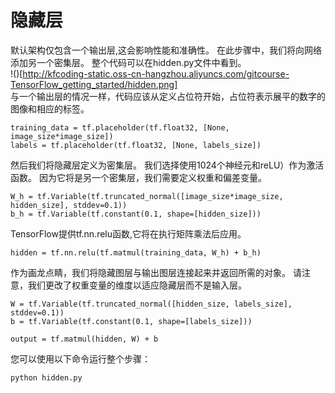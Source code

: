 # 隐藏层
默认架构仅包含一个输出层,这会影响性能和准确性。 在此步骤中，我们将向网络添加另一个密集层。 整个代码可以在hidden.py文件中看到。</br>
!()[http://kfcoding-static.oss-cn-hangzhou.aliyuncs.com/gitcourse-TensorFlow_getting_started/hidden.png]</br>
与一个输出层的情况一样，代码应该从定义占位符开始，占位符表示展平的数字的图像和相应的标签。
```
training_data = tf.placeholder(tf.float32, [None, image_size*image_size])
labels = tf.placeholder(tf.float32, [None, labels_size])
```
然后我们将隐藏层定义为密集层。 我们选择使用1024个神经元和reLU）作为激活函数。 因为它将是另一个密集层，我们需要定义权重和偏差变量。
```
W_h = tf.Variable(tf.truncated_normal([image_size*image_size, hidden_size], stddev=0.1))
b_h = tf.Variable(tf.constant(0.1, shape=[hidden_size]))
```
TensorFlow提供tf.nn.relu函数,它将在执行矩阵乘法后应用。
```
hidden = tf.nn.relu(tf.matmul(training_data, W_h) + b_h)
```
作为画龙点睛，我们将隐藏图层与输出图层连接起来并返回所需的对象。 请注意，我们更改了权重变量的维度以适应隐藏层而不是输入层。
```
W = tf.Variable(tf.truncated_normal([hidden_size, labels_size], stddev=0.1))
b = tf.Variable(tf.constant(0.1, shape=[labels_size]))
```
```
output = tf.matmul(hidden, W) + b
```
您可以使用以下命令运行整个步骤：
```
python hidden.py
```
